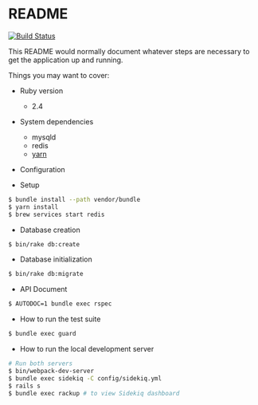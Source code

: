 # README

[![Build Status](https://travis-ci.org/honeymoon-answer/answer.svg?branch=master)](https://travis-ci.org/honeymoon-answer/answer)

This README would normally document whatever steps are necessary to get the
application up and running.

Things you may want to cover:

* Ruby version
  - 2.4

* System dependencies
  - mysqld
  - redis
  - [yarn](https://yarnpkg.com/lang/en/)

* Configuration

* Setup

```bash
$ bundle install --path vendor/bundle
$ yarn install
$ brew services start redis
```

* Database creation

```bash
$ bin/rake db:create
```

* Database initialization

```bash
$ bin/rake db:migrate
```

* API Document

```bash
$ AUTODOC=1 bundle exec rspec
```

* How to run the test suite

```bash
$ bundle exec guard
```

* How to run the local development server

```bash
# Run both servers
$ bin/webpack-dev-server
$ bundle exec sidekiq -C config/sidekiq.yml
$ rails s
$ bundle exec rackup # to view Sidekiq dashboard
```
